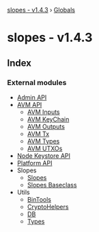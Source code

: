 [slopes - v1.4.3](README.md) › [Globals](globals.md)

# slopes - v1.4.3

## Index

### External modules

  * [Admin API](modules/_apis_admin_api_.md)
  * [AVM API](modules/_apis_avm_api_.md)
    * [AVM Inputs](modules/_apis_avm_inputs_.md)
    * [AVM KeyChain](modules/_apis_avm_keychain_.md)
    * [AVM Outputs](modules/_apis_avm_outputs_.md)
    * [AVM Tx](modules/_apis_avm_tx_.md)
    * [AVM Types](modules/_apis_avm_types_.md)
    * [AVM UTXOs](modules/_apis_avm_utxos_.md)
  * [Node Keystore API](modules/_apis_keystore_api_.md)
  * [Platform API](modules/_apis_platform_api_.md)
  * Slopes
    * [Slopes](modules/_index_.md)
    * [Slopes Baseclass](modules/_slopes_.md)
  * Utils
    * [BinTools](modules/_utils_bintools_.md)
    * [CryptoHelpers](modules/_utils_crypto_.md)
    * [DB](modules/_utils_db_.md)
    * [Types](modules/_utils_types_.md)
